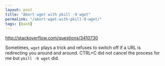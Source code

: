 ```yaml
---
layout: post
title: "Abort wget with pkill -9 wget"
permalink: "/abort-wget-with-pkill-9-wget/"
tags: [bash]
---
```


<a href="http://stackoverflow.com/questions/3410730">http://stackoverflow.com/questions/3410730</a>

Sometimes, <code>wget</code> plays a trick and refuses to switch off if a URL is redirecting you around and around. CTRL+C did not cancel the process for me but <code>pkill -9 wget</code> did.
